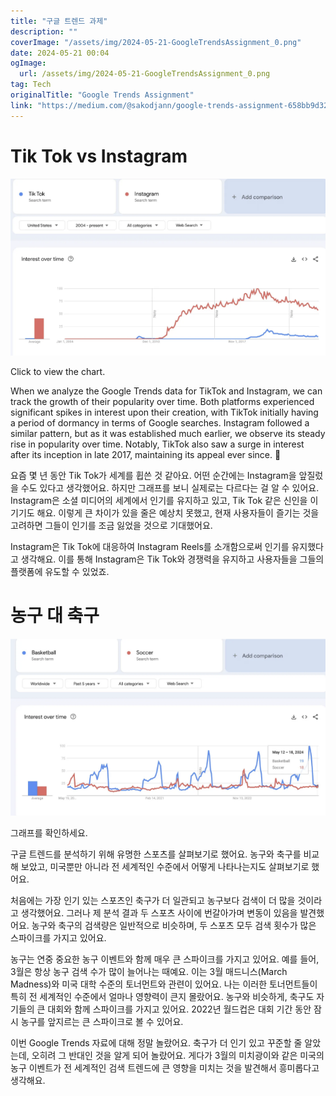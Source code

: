 ```yaml
---
title: "구글 트렌드 과제"
description: ""
coverImage: "/assets/img/2024-05-21-GoogleTrendsAssignment_0.png"
date: 2024-05-21 00:04
ogImage: 
  url: /assets/img/2024-05-21-GoogleTrendsAssignment_0.png
tag: Tech
originalTitle: "Google Trends Assignment"
link: "https://medium.com/@sakodjann/google-trends-assignment-658bb9d320ba"
---
```



# Tik Tok vs Instagram

![Google Trends Comparison](/assets/img/2024-05-21-GoogleTrendsAssignment_0.png)

Click to view the chart.

When we analyze the Google Trends data for TikTok and Instagram, we can track the growth of their popularity over time. Both platforms experienced significant spikes in interest upon their creation, with TikTok initially having a period of dormancy in terms of Google searches. Instagram followed a similar pattern, but as it was established much earlier, we observe its steady rise in popularity over time. Notably, TikTok also saw a surge in interest after its inception in late 2017, maintaining its appeal ever since. 🌟

<div class="content-ad"></div>

요즘 몇 년 동안 Tik Tok가 세계를 휩쓴 것 같아요. 어떤 순간에는 Instagram을 앞질렀을 수도 있다고 생각했어요. 하지만 그래프를 보니 실제로는 다르다는 걸 알 수 있어요. Instagram은 소셜 미디어의 세계에서 인기를 유지하고 있고, Tik Tok 같은 신인을 이기기도 해요. 이렇게 큰 차이가 있을 줄은 예상치 못했고, 현재 사용자들이 즐기는 것을 고려하면 그들이 인기를 조금 잃었을 것으로 기대했어요.

Instagram은 Tik Tok에 대응하여 Instagram Reels를 소개함으로써 인기를 유지했다고 생각해요. 이를 통해 Instagram은 Tik Tok와 경쟁력을 유지하고 사용자들을 그들의 플랫폼에 유도할 수 있었죠.

# 농구 대 축구

![그래프](/assets/img/2024-05-21-GoogleTrendsAssignment_1.png)

<div class="content-ad"></div>

그래프를 확인하세요.

구글 트렌드를 분석하기 위해 유명한 스포츠를 살펴보기로 했어요. 농구와 축구를 비교해 보았고, 미국뿐만 아니라 전 세계적인 수준에서 어떻게 나타나는지도 살펴보기로 했어요.

처음에는 가장 인기 있는 스포츠인 축구가 더 일관되고 농구보다 검색이 더 많을 것이라고 생각했어요. 그러나 제 분석 결과 두 스포츠 사이에 번갈아가며 변동이 있음을 발견했어요. 농구와 축구의 검색량은 일반적으로 비슷하며, 두 스포츠 모두 검색 횟수가 많은 스파이크를 가지고 있어요.

농구는 연중 중요한 농구 이벤트와 함께 매우 큰 스파이크를 가지고 있어요. 예를 들어, 3월은 항상 농구 검색 수가 많이 늘어나는 때예요. 이는 3월 매드니스(March Madness)와 미국 대학 수준의 토너먼트와 관련이 있어요. 나는 이러한 토너먼트들이 특히 전 세계적인 수준에서 얼마나 영향력이 큰지 몰랐어요. 농구와 비슷하게, 축구도 자기들의 큰 대회와 함께 스파이크를 가지고 있어요. 2022년 월드컵은 대회 기간 동안 잠시 농구를 앞지르는 큰 스파이크로 볼 수 있어요.

<div class="content-ad"></div>

이번 Google Trends 자료에 대해 정말 놀랐어요. 축구가 더 인기 있고 꾸준할 줄 알았는데, 오히려 그 반대인 것을 알게 되어 놀랐어요. 게다가 3월의 미치광이와 같은 미국의 농구 이벤트가 전 세계적인 검색 트렌드에 큰 영향을 미치는 것을 발견해서 흥미롭다고 생각해요.